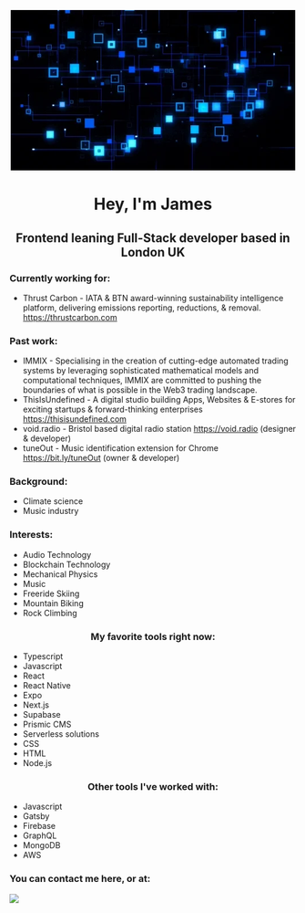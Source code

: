 <p align="center">
<img src="assets/r1.webp" alt="">
</p>

#                                             <center>**Hey, I'm James** </center>

## 														<center>**Frontend leaning Full-Stack developer based in London UK**</center>

### Currently working for:
- Thrust Carbon - IATA & BTN award-winning sustainability intelligence platform, delivering emissions reporting, reductions, & removal. https://thrustcarbon.com

### Past work:
- IMMIX - Specialising in the creation of cutting-edge automated trading systems by leveraging sophisticated mathematical models and computational techniques, IMMIX are committed to pushing the boundaries of what is possible in the Web3 trading landscape.
- ThisIsUndefined - A digital studio building Apps, Websites & E-stores for exciting startups & forward-thinking enterprises https://thisisundefined.com
- void.radio - Bristol based digital radio station https://void.radio (designer & developer) 
- tuneOut - Music identification extension for Chrome https://bit.ly/tuneOut (owner & developer)


### Background:

- Climate science
- Music industry

### Interests:
- Audio Technology
- Blockchain Technology
- Mechanical Physics
- Music
- Freeride Skiing
- Mountain Biking
- Rock Climbing

### <center>**My favorite tools right now:** </center>

- Typescript
- Javascript
- React
- React Native
- Expo
- Next.js
- Supabase
- Prismic CMS
- Serverless solutions
- CSS 
- HTML
- Node.js

### <center>**Other tools I've worked with:** </center>

- Javascript
- Gatsby
- Firebase
- GraphQL
- MongoDB
- AWS

### You can contact me here, or at:
<a href="https://www.linkedin.com/in/hough-lab/"> <img src="https://content.linkedin.com/content/dam/me/business/en-us/amp/brand-site/v2/bg/LI-Logo.svg.original.svg" ></a>
